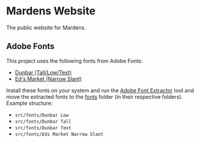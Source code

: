 # Mardens Website
The public website for Mardens.
## Adobe Fonts
This project uses the following fonts from Adobe Fonts:
- [Dunbar (Tall/Low/Text)](https://fonts.adobe.com/fonts/dunbar)
- [Ed's Market (Narrow Slant)](https://fonts.adobe.com/fonts/eds-market)

Install these fonts on your system and run the [Adobe Font Extractor](https://github.com/Drew-Chase/extract-installed-adobe-fonts) tool and move the extracted fonts to the [fonts](./src/fonts) folder (in their respective folders).   
Example structure:
- `src/fonts/Dunbar Low`
- `src/fonts/Dunbar Tall`
- `src/fonts/Dunbar Text`
- `src/fonts/Eds Market Narrow Slant`